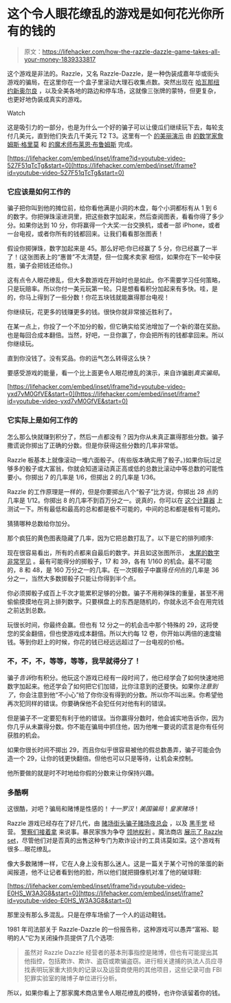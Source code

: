 # 这个令人眼花缭乱的游戏是如何花光你所有的钱的

> 原文：<https://lifehacker.com/how-the-razzle-dazzle-game-takes-all-your-money-1839333817>

这个游戏是非法的。Razzle，又名 Razzle-Dazzle，是一种伪装成嘉年华或街头游戏的骗局，在这里你在一个盒子里滚动大理石收集点数。突然出现在 [哈瓦那](http://www.lahabana.com/content/on-diamonds-razzle-and-goddesses-of-the-flesh-2/)[纽约](https://www.nydailynews.com/new-york/mobsters-shots-carnival-game-cash-article-1.1242359)[新奥尔良](https://www.chron.com/news/nation-world/article/Role-of-New-Orleans-police-in-rigged-game-1967577.php) ，以及全美各地的路边和停车场，这就像三张牌的蒙特，但更复杂，也更好地伪装成真实的游戏。

Watch

这是吸引力的一部分，也是为什么一个好的骗子可以让傻瓜们继续玩下去，每轮支付几美元，直到他们失去几千美元 T2 T3。这里有一个 [的美丽演示](https://www.youtube.com/watch?v=527F51qTcTg) 由 [的数学家詹姆斯·格里莫](https://www.youtube.com/channel/UCoxcjq-8xIDTYp3uz647V5A) 和 [的魔术师布莱恩·布鲁姆斯](https://www.youtube.com/channel/UCRd9JHiQvqwT8O4d0QGI9jQ) 完成。

 [https://lifehacker.com/embed/inset/iframe?id=youtube-video-527F51qTcTg&start=0](https://lifehacker.com/embed/inset/iframe?id=youtube-video-527F51qTcTg&start=0) 

### 它应该是如何工作的

骗子把你叫到他的摊位前，给你看他满是小洞的木盘，每个小洞都标有从 1 到 6 的数字。你把弹珠滚进洞里，把这些数字加起来，然后查阅图表，看看你得了多少分。如果你达到 10 分，你将赢得一个大奖:一台交换机，或者一部 iPhone，或者一台电视，或者你所有的钱都回来。让我们看看那张图表！

假设你掷弹珠，数字加起来是 45。那么好吧:你已经赢了 5 分，你已经赢了一半了！(这张图表上的“惠普”不太清楚，但一位魔术卖家 相信，如果你在下一轮中获胜，骗子会把钱还给你。)

这有点令人眼花缭乱，但大多数游戏在开始时也是如此。你不需要学习任何策略，只是玩赔率。所以你付一美元玩第一轮。只是想看看积分加起来有多快。哇，是的，你马上得到了一些分数！你花五块钱就能赢得那台电视！

你继续玩，花更多的钱赚更多的钱。很快你就非常接近胜利了。

在某一点上，你投了一个不加分的骰，但它确实给奖池增加了一个新的潜在奖励。也是每回合成本翻倍。当然，好吧，一旦你赢了，你会把所有的钱都拿回来。所以你继续玩。

直到你没钱了。没有奖品。你的运气怎么转得这么快？

要感受游戏的能量，看一个比上面更令人眼花缭乱的演示，来自诈骗剧*真实骗局*。

 [https://lifehacker.com/embed/inset/iframe?id=youtube-video-yxd7vM0GfVE&start=0](https://lifehacker.com/embed/inset/iframe?id=youtube-video-yxd7vM0GfVE&start=0) 

### 它实际上是如何工作的

怎么那么快就赚到积分了，然后一点都没有？因为你从未真正赢得那些分数。骗子撒谎说你掷出了正确的分数。但是你获得这些分数的几率非常低。

Razzle 板基本上就像滚动一堆六面骰子。(有些版本确实用了骰子。)如果你玩过足够多的骰子或大富翁，你就会知道滚动真正高或低的总数比滚动中等总数的可能性要小。你掷出 7 的几率是 1/6，但掷出 2 的几率是 1/36。

Razzle 的工作原理是一样的，但是你要掷出八个“骰子”比方说，你掷出 28 点的几率是 1/12。你掷出 8 的几率不到百万分之一。说真的，你可以在 [这个计算器](https://www.omnicalculator.com/statistics/dice?c=USD&v=dice_type:6,number_of_dice:8,game_option:6.000000000000000,target_result:8) 上测试一下。所有最低和最高的总和都是极不可能的，中间的总和都是极有可能的。

猜猜哪种总数给你加分。

那个疯狂的黄色图表隐藏了几率，因为它把总数打乱了。以下是它的排列顺序:

现在很容易看出，所有的点都来自最后的数字。并且如这张图所示， [末尾的数字非常罕见](https://en.wikipedia.org/wiki/Razzle_(game)#/media/File:Razzle_probability_chart.svg) 。最有可能得分的掷骰子，17 和 39，各有 1/160 的机会。最不可能的，8 和 48，是 160 万分之一的几率。在一次掷骰子中赢得*任何*点的几率是 36 分之一，当然大多数掷骰子只能让你得到半个点。

你必须掷骰子成百上千次才能累积足够的分数。骗子不用称弹珠的重量，甚至不用偷偷摸摸地在洞上排列数字。只要棋盘上的东西是随机的，你就永远不会在用完钱之前达到总数。

玩很长时间，你最终会赢。但也有 12 分之一的机会击中那个特殊的 29，这将使您的奖金翻倍，但也使游戏成本翻倍。所以大约每 12 卷，你开始以两倍的速度输钱。等到你赶上的时候，你花的钱已经远远超过了一台电视的价格。

### 不，不，不，等等，等等，我早就得分了！

骗子*告诉*你有积分。他玩这个游戏已经有一段时间了，他已经学会了如何快速地把数字加起来。他还学会了如何把它们加错，比你注意到的还要快。如果你*注意到了*，你会注意到他“不小心”给了你你没有得到的分数。所以你不叫出来。你希望他再次犯同样的错误。你要确保他不会犯任何对他有利的错误。

但是骗子不一定要犯有利于他的错误。当你赢得分数时，他会诚实地告诉你，因为你几乎从未赢得分数。你不能在骗局中抓住他，因为他唯一要说的谎言是你有任何获胜的机会。

如果你很长时间不掷出 29，而且你似乎很容易被他的假总数愚弄，骗子可能会伪造一个 29，让你的钱更快翻倍。但他也可以只是等待，让机会来控制。

他所要做的就是时不时地给你假的分数来让你保持兴趣。

### 多酷啊

这很酷，对吧？骗局和赌博是性感的！*十一罗汉*！*美国骗局*！*皇家赌场*！

Razzle 游戏已经存在了好几代，由 [赌场](https://www.goodmagic.com/websales/midway/razzle.htm)[街头骗子](http://www.citypages.com/news/state-fair-goer-confronts-razzle-scam-artists-and-gets-his-revenge/442417083)[赌场](https://www.tripadvisor.com/ShowUserReviews-g147288-d2385266-r294389322-Dream_Casino-Dominican_Republic.html)[夜总会](https://cuban-exile.com/doc_176-200/doc0195.html) ，以及 [黑手党](https://www.nydailynews.com/new-york/mobsters-shots-carnival-game-cash-article-1.1242359) 经营。 [警察们接着拿](https://www.chron.com/news/nation-world/article/Role-of-New-Orleans-police-in-rigged-game-1967577.php) 来说事。暴民家族为争夺 [领地权利](https://www.nydailynews.com/new-york/mobsters-shots-carnival-game-cash-article-1.1242359) 。魔法商店 [展示了 Razzle set](https://www.martinsmagic.com/allmagic/close-up/razzle-dazzle-by-louis-gaynor/)，尽管他们对是否真的出售这种专门为欺诈设计的工具讳莫如深。这个游戏有很多...眼花缭乱。

像大多数赌博一样，它在人身上没有那么迷人。这是一篇关于某个可怜的笨蛋的新闻报道，他不让记者看到他的脸，所以他们就把摄像机对准了他的破球鞋:

 [https://lifehacker.com/embed/inset/iframe?id=youtube-video-E0HS_W3A3G8&start=0](https://lifehacker.com/embed/inset/iframe?id=youtube-video-E0HS_W3A3G8&start=0) 

那里没有那么多混乱。只是在停车场偷了一个人的运动鞋钱。

1981 年司法部关于 Razzle-Dazzle 的一份报告称，这种游戏可以愚弄“富裕、聪明的人”它为关闭操作员提供了几个选项:

> 虽然对 Razzle Dazzle 经营者的基本刑事指控是赌博，但也有可能提出其他指控，包括欺诈、欺诈、盗窃或欺骗盗窃。进行相关逮捕的执法人员应寻找表明玩家重大损失的记录以及运营商使用的其他项目，这些记录可由 FBI 犯罪实验室的赌博子单位进行分析。

所以，如果你看上了那家魔术商店里令人眼花缭乱的模特，也许你该留着你的钱。